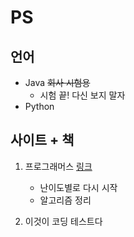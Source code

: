 # PS

## 언어

- Java ~~회사 시험용~~
  - 시험 끝! 다신 보지 말자
- Python



## 사이트 + 책

1. 프로그래머스 [링크](https://programmers.co.kr/learn/challenges?tab=all_challenges)
   - 난이도별로 다시 시작
   - 알고리즘 정리

2. 이것이 코딩 테스트다
